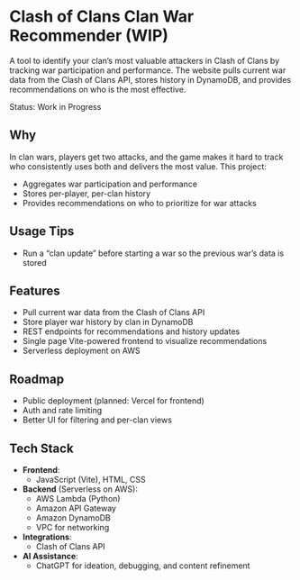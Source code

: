 # Clash of Clans Clan War Recommender (WIP)
A tool to identify your clan’s most valuable attackers in Clash of Clans by tracking war participation and performance. The website pulls current war data from the Clash of Clans API, stores history in DynamoDB, and provides recommendations on who is the most effective.

Status: Work in Progress

## Why
In clan wars, players get two attacks, and the game makes it hard to track who consistently uses both and delivers the most value. This project:
- Aggregates war participation and performance
- Stores per-player, per-clan history
- Provides recommendations on who to prioritize for war attacks

## Usage Tips
- Run a “clan update” before starting a war so the previous war’s data is stored

## Features
- Pull current war data from the Clash of Clans API
- Store player war history by clan in DynamoDB
- REST endpoints for recommendations and history updates
- Single page Vite-powered frontend to visualize recommendations
- Serverless deployment on AWS

## Roadmap
- Public deployment (planned: Vercel for frontend)
- Auth and rate limiting
- Better UI for filtering and per-clan views

## Tech Stack
- **Frontend**:
  - JavaScript (Vite), HTML, CSS
- **Backend** (Serverless on AWS):
  - AWS Lambda (Python)
  - Amazon API Gateway
  - Amazon DynamoDB
  - VPC for networking
- **Integrations**:
  - Clash of Clans API
- **AI Assistance**:
  - ChatGPT for ideation, debugging, and content refinement




